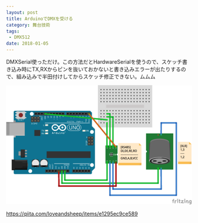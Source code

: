 ```yaml
---
layout: post
title: ArduinoでDMXを受ける
category: 舞台技術
tags:
 - DMX512
date: 2018-01-05
---
```

DMXSerial使っただけ。この方法だとHardwareSerialを使うので、スケッチ書き込み時にTX,RXからピンを抜いておかないと書き込みエラーが出たりするので、組み込みで半田付けしてからスケッチ修正できない。ムムム

![null](./images/20180105190616.png)

<https://qiita.com/loveandsheep/items/e1295ec9ce589>
